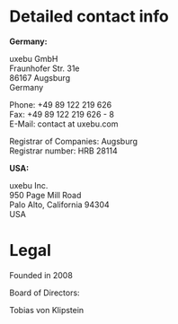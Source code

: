 Detailed contact info
=====================

**Germany:**

uxebu GmbH  
Fraunhofer Str. 31e  
86167 Augsburg  
Germany

Phone: +49 89 122 219 626  
Fax: +49 89 122 219 626 - 8  
E-Mail: contact at uxebu.com

Registrar of Companies: Augsburg  
Registrar number: HRB 28114

**USA:**

uxebu Inc.  
950 Page Mill Road  
Palo Alto, California 94304  
USA

Legal
=====

Founded in 2008

Board of Directors:

Tobias von Klipstein  
